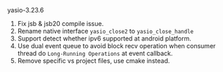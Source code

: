 yasio-3.23.6
1. Fix jsb & jsb20 compile issue.
2. Rename native interface ```yasio_close2``` to ```yasio_close_handle```
3. Support detect whether ipv6 supported at android platform.
4. Use dual event queue to avoid block recv operation when consumer thread do ```Long-Running Operations``` at event callback. 
5. Remove specific vs project files, use cmake instead.
